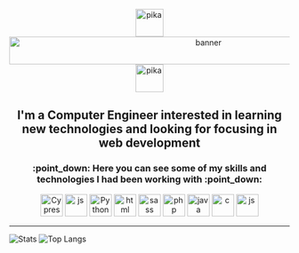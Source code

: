 <p align="center" dir="auto">
<img src="https://user-images.githubusercontent.com/60992207/195113179-a036ce19-f197-4b43-b177-c8f5f2c0f2bc.gif" alt="pika" width="50" height="50">
<img src="https://user-images.githubusercontent.com/60992207/195113225-f01da57a-14a4-420a-ab62-fa0401e19000.gif" alt="banner"  width="700" height="50">
<img src="https://user-images.githubusercontent.com/60992207/195113179-a036ce19-f197-4b43-b177-c8f5f2c0f2bc.gif" alt="pika" width="50" height="50">
</p>

<h2 align="center"> I'm a Computer Engineer interested in learning new technologies and looking for focusing in web development </h2>

<h3 align="center">:point_down: Here you can see some of my skills and technologies I had been working with :point_down:</h3>

<p align="center" dir="auto">
  <a href="https://www.cypress.io/" rel="nofollow"><img src="https://user-images.githubusercontent.com/60992207/224495021-50d316f7-bc1a-45f0-b766-87691c4f5e43.png" alt="Cypress" width="40" height="40" style="max-width: 100%;"></a>
  <a href="https://developer.mozilla.org/es/docs/Web/JavaScript" rel="nofollow"><img src="https://user-images.githubusercontent.com/60992207/195097893-ff72cb23-1b52-40ed-b360-67f561e471a4.png" alt="js" width="40" height="40" style="max-width: 100%;"></a>
  <a href="https://www.python.org/" rel="nofollow"><img src="https://user-images.githubusercontent.com/60992207/195092353-5ae335bf-e9fe-42ed-9564-164589ef97be.png" alt="Python" width="40" height="40" style="max-width: 100%;"></a>
  <a href="https://developer.mozilla.org/es/docs/Web/HTML" rel="nofollow"><img src="https://user-images.githubusercontent.com/60992207/195097120-bd839d31-feba-4cc8-943b-783f3686ecad.png" alt="html" width="40" height="40" style="max-width: 100%;"></a>
  <a href="https://sass-lang.com/" rel="nofollow"><img src="https://user-images.githubusercontent.com/60992207/195097572-d22ec40e-47e4-4162-bad9-ac941cc4fe16.png" alt="sass" width="40" height="40" style="max-width: 100%;"></a>
  <a href="https://www.php.net/" rel="nofollow"><img src="https://user-images.githubusercontent.com/60992207/195097345-e558316f-1d06-448a-941c-a97e64dc1dd1.png" alt="php" width="40" height="40" style="max-width: 100%;"></a>
  <a href="https://www.java.com/es/" rel="nofollow"><img src="https://user-images.githubusercontent.com/60992207/195097780-194b8a9d-6acc-4599-b530-ff4b769715cf.png" alt="java" width="40" height="40" style="max-width: 100%;"></a>
  <a href="https://isocpp.org/" rel="nofollow"><img src="https://user-images.githubusercontent.com/60992207/195098280-00e60f6e-9e77-4afb-b75c-e6708ae298b8.png" alt="c" width="40" height="40" style="max-width: 100%;"></a>
  <a href="https://www.mysql.com/" rel="nofollow"><img src="https://user-images.githubusercontent.com/60992207/195098357-6a293431-7f81-46dd-ab93-dcc88177f0b5.png" alt="js" width="40" height="40" style="max-width: 100%;"></a>
</p>

<hr></hr>

![Stats](https://github-readme-stats.vercel.app/api?username=davidroma27&theme=aura&show_icons=true&count_private=true&card_width=500)
![Top Langs](https://github-readme-stats.vercel.app/api/top-langs/?username=davidroma27&layout=compact&theme=aura&count_private=true&&langs_count=6&hide=makefile&card_width=500)


<!--
**davidroma27/davidroma27** is a ✨ _special_ ✨ repository because its `README.md` (this file) appears on your GitHub profile.

Here are some ideas to get you started:

- 🔭 I’m currently working on ...
- 🌱 I’m currently learning ...
- 👯 I’m looking to collaborate on ...
- 🤔 I’m looking for help with ...
- 💬 Ask me about ...
- 📫 How to reach me: ...
- 😄 Pronouns: ...
- ⚡ Fun fact: ...
-->
